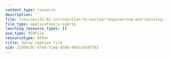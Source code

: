 ```yaml
---
content_type: resource
description: ''
file: /courses/22-01-introduction-to-nuclear-engineering-and-ionizing-radiation-fall-2016/32dd0c9cd7eb71ebd58b40dccd3df363_KhT9m9kFzv8.srt
file_type: application/x-subrip
learning_resource_types: []
ocw_type: OCWFile
resourcetype: Other
title: 3play caption file
uid: 32dd0c9c-d7eb-71eb-d58b-40dccd3df363
---
```

